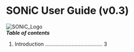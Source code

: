 # SONiC User Guide (v0.3)  
![SONiC_Logo](C:/Users/prasa/Documents/GitHub/md2/SONIC_logo.png)  
__*Table of contents*__  
1. Introduction ....................................... 3

